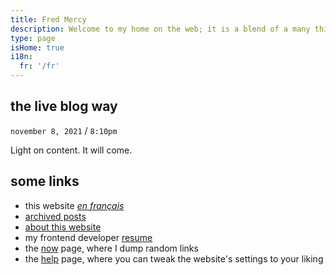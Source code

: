 ```yaml
---
title: Fred Mercy
description: Welcome to my home on the web; it is a blend of a many things. It's a portfolio, a repository of public notes, a way to express myself creatively, a blog, and anything else I want it to be. Feel free to browse and let me know if you need anything, eh? Alright, cool.
type: page
isHome: true
i18n:
  fr: '/fr'
---
```


## the live blog way

`november 8, 2021` / `8:10pm`

Light on content. It will come.

## some links

* this website *[en français](/fr)*
* [archived posts](/archived)
* [about this website](/about)
* my frontend developer [resume](/resume)
* the [now](/now) page, where I dump random links
* the [help](/help) page, where you can tweak the website's settings to your liking
